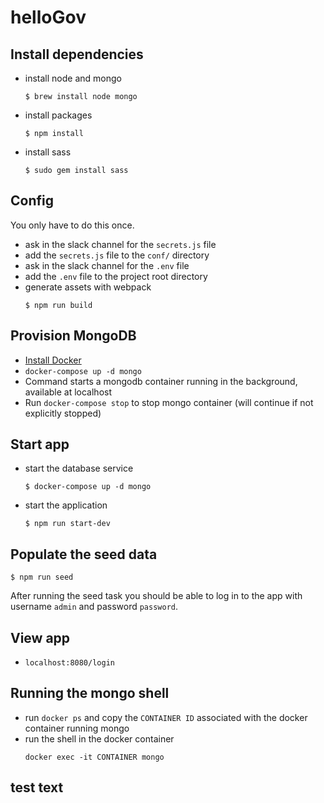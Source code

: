 # helloGov

## Install dependencies

- install node and mongo
  ```
  $ brew install node mongo
  ```
- install packages
  ```
  $ npm install
  ```
- install sass
  ```
  $ sudo gem install sass
  ```

## Config

You only have to do this once.

- ask in the slack channel for the `secrets.js` file
- add the `secrets.js` file to the `conf/` directory
- ask in the slack channel for the `.env` file
- add the `.env` file to the project root directory
- generate assets with webpack
  ```
  $ npm run build
  ```

## Provision MongoDB
- [Install Docker](https://docs.docker.com/v17.12/install/)
- `docker-compose up -d mongo`
 - Command starts a mongodb container running in the background, available at localhost
 - Run `docker-compose stop` to stop mongo container (will continue if not explicitly stopped)


## Start app

- start the database service
  ```
  $ docker-compose up -d mongo
  ```
- start the application
  ```
  $ npm run start-dev
  ```

## Populate the seed data
```
$ npm run seed
```

After running the seed task you should be able to log in to the app with username `admin` and password `password`.

## View app
- `localhost:8080/login`

## Running the mongo shell
- run `docker ps` and copy the `CONTAINER ID` associated with the docker container running mongo
- run the shell in the docker container
  ```
  docker exec -it CONTAINER mongo
  ```
## test text